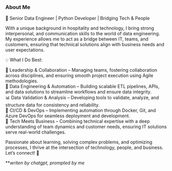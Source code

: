 ### About Me
👋 Senior Data Engineer | Python Developer | Bridging Tech & People

With a unique background in hospitality and technology, I bring strong interpersonal, and communication skills to the world of data engineering. My experience allows me to act as a bridge between IT, teams, and customers, ensuring that technical solutions align with business needs and user expectations.

💡 What I Do Best:

🚀 Leadership & Collaboration – Managing teams, fostering collaboration across disciplines, and ensuring smooth project execution using Agile methodologies. <br>
🔧 Data Engineering & Automation – Building scalable ETL pipelines, APIs, and data solutions to streamline workflows and ensure data integrity. <br>
📊 Data Validation & Analysis – Developing tools to validate, analyze, and structure data for consistency and reliability. <br>
🔄 CI/CD & DevOps – Implementing automation through Docker, Git, and Azure DevOps for seamless deployment and development. <br>
🤝 Tech Meets Business – Combining technical expertise with a deep understanding of team dynamics and customer needs, ensuring IT solutions serve real-world challenges. <br>

Passionate about learning, solving complex problems, and optimizing processes, I thrive at the intersection of technology, people, and business. Let’s connect! 🚀

***writen by chatgpt, prompted by me*
